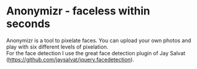 Anonymizr - faceless within seconds
===================================

Anonymizr is a tool to pixelate faces. You can upload your own photos and play with six different levels of pixelation.  
For the face detection I use the great face detection plugin of Jay Salvat (https://github.com/jaysalvat/jquery.facedetection).
